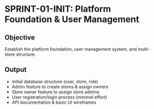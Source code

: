 # SPRINT-01-INIT: Platform Foundation & User Management

## Objective
Establish the platform foundation, user management system, and multi-store structure.

## Output
- Initial database structure (user, store, role)
- Admin feature to create stores & assign owners
- Store owner feature to assign store admins
- User registration/login process (minimal effort)
- API documentation & basic UI wireframes
